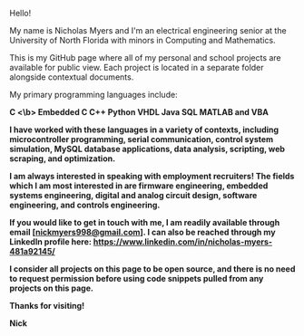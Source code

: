 Hello!

My name is Nicholas Myers and I'm an electrical engineering senior at the University of North Florida with minors in Computing and Mathematics.

This is my GitHub page where all of my personal and school projects are available for public view. Each project is located
in a separate folder alongside contextual documents.

My primary programming languages include:

  <b> C <\b>
  Embedded C
  C++
  Python
  VHDL
  Java
  SQL
  MATLAB
  and VBA
  
I have worked with these languages in a variety of contexts, including microcontroller programming, serial communication, 
control system simulation, MySQL database applications, data analysis, scripting, web scraping, and optimization.

I am always interested in speaking with employment recruiters! The fields which I am most interested in are firmware engineering,
embedded systems engineering, digital and analog circuit design, software engineering, and controls engineering.

If you would like to get in touch with me, I am readily available through email [nickmyers998@gmail.com].
I can also be reached through my LinkedIn profile here: https://www.linkedin.com/in/nicholas-myers-481a92145/

I consider all projects on this page to be open source, and there is no need to request permission before using code snippets pulled from any projects on this page. 

Thanks for visiting!

Nick
